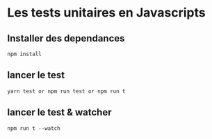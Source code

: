 # Les tests unitaires en Javascripts

## **Installer des dependances**

`npm install`

## **lancer le test**

`yarn test or npm run test or npm run t`

## lancer le test & watcher

```
npm run t --watch
```
